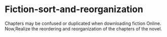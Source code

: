 # Fiction-sort-and-reorganization
Chapters may be confused or duplicated when downloading fiction Online.
Now,Realize the reordering and reorganization of the chapters of the novel.
